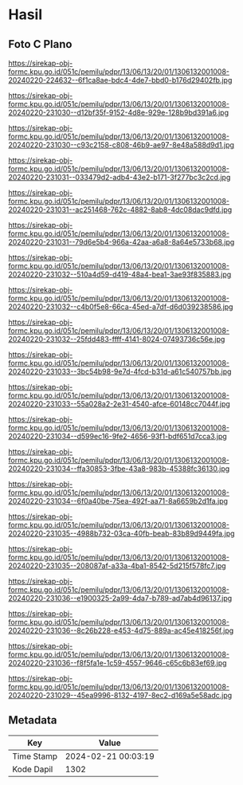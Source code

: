 # Hasil

## Foto C Plano

https://sirekap-obj-formc.kpu.go.id/051c/pemilu/pdpr/13/06/13/20/01/1306132001008-20240220-224632--6f1ca8ae-bdc4-4de7-bbd0-b176d29402fb.jpg

https://sirekap-obj-formc.kpu.go.id/051c/pemilu/pdpr/13/06/13/20/01/1306132001008-20240220-231030--d12bf35f-9152-4d8e-929e-128b9bd391a6.jpg

https://sirekap-obj-formc.kpu.go.id/051c/pemilu/pdpr/13/06/13/20/01/1306132001008-20240220-231030--c93c2158-c808-46b9-ae97-8e48a588d9d1.jpg

https://sirekap-obj-formc.kpu.go.id/051c/pemilu/pdpr/13/06/13/20/01/1306132001008-20240220-231031--033479d2-adb4-43e2-b171-3f277bc3c2cd.jpg

https://sirekap-obj-formc.kpu.go.id/051c/pemilu/pdpr/13/06/13/20/01/1306132001008-20240220-231031--ac251468-762c-4882-8ab8-4dc08dac9dfd.jpg

https://sirekap-obj-formc.kpu.go.id/051c/pemilu/pdpr/13/06/13/20/01/1306132001008-20240220-231031--79d6e5b4-966a-42aa-a6a8-8a64e5733b68.jpg

https://sirekap-obj-formc.kpu.go.id/051c/pemilu/pdpr/13/06/13/20/01/1306132001008-20240220-231032--510a4d59-d419-48a4-bea1-3ae93f835883.jpg

https://sirekap-obj-formc.kpu.go.id/051c/pemilu/pdpr/13/06/13/20/01/1306132001008-20240220-231032--c4b0f5e8-66ca-45ed-a7df-d6d039238586.jpg

https://sirekap-obj-formc.kpu.go.id/051c/pemilu/pdpr/13/06/13/20/01/1306132001008-20240220-231032--25fdd483-ffff-4141-8024-07493736c56e.jpg

https://sirekap-obj-formc.kpu.go.id/051c/pemilu/pdpr/13/06/13/20/01/1306132001008-20240220-231033--3bc54b98-9e7d-4fcd-b31d-a61c540757bb.jpg

https://sirekap-obj-formc.kpu.go.id/051c/pemilu/pdpr/13/06/13/20/01/1306132001008-20240220-231033--55a028a2-2e31-4540-afce-60148cc7044f.jpg

https://sirekap-obj-formc.kpu.go.id/051c/pemilu/pdpr/13/06/13/20/01/1306132001008-20240220-231034--d599ec16-9fe2-4656-93f1-bdf651d7cca3.jpg

https://sirekap-obj-formc.kpu.go.id/051c/pemilu/pdpr/13/06/13/20/01/1306132001008-20240220-231034--ffa30853-3fbe-43a8-983b-45388fc36130.jpg

https://sirekap-obj-formc.kpu.go.id/051c/pemilu/pdpr/13/06/13/20/01/1306132001008-20240220-231034--6f0a40be-75ea-492f-aa71-8a6659b2d1fa.jpg

https://sirekap-obj-formc.kpu.go.id/051c/pemilu/pdpr/13/06/13/20/01/1306132001008-20240220-231035--4988b732-03ca-40fb-beab-83b89d9449fa.jpg

https://sirekap-obj-formc.kpu.go.id/051c/pemilu/pdpr/13/06/13/20/01/1306132001008-20240220-231035--208087af-a33a-4ba1-8542-5d215f578fc7.jpg

https://sirekap-obj-formc.kpu.go.id/051c/pemilu/pdpr/13/06/13/20/01/1306132001008-20240220-231036--e1900325-2a99-4da7-b789-ad7ab4d96137.jpg

https://sirekap-obj-formc.kpu.go.id/051c/pemilu/pdpr/13/06/13/20/01/1306132001008-20240220-231036--8c26b228-e453-4d75-889a-ac45e418256f.jpg

https://sirekap-obj-formc.kpu.go.id/051c/pemilu/pdpr/13/06/13/20/01/1306132001008-20240220-231036--f8f5fa1e-1c59-4557-9646-c65c6b83ef69.jpg

https://sirekap-obj-formc.kpu.go.id/051c/pemilu/pdpr/13/06/13/20/01/1306132001008-20240220-231029--45ea9996-8132-4197-8ec2-d169a5e58adc.jpg


## Metadata

| Key        | Value               |
| ---------- | ------------------- |
| Time Stamp | 2024-02-21 00:03:19 |
| Kode Dapil | 1302                |



